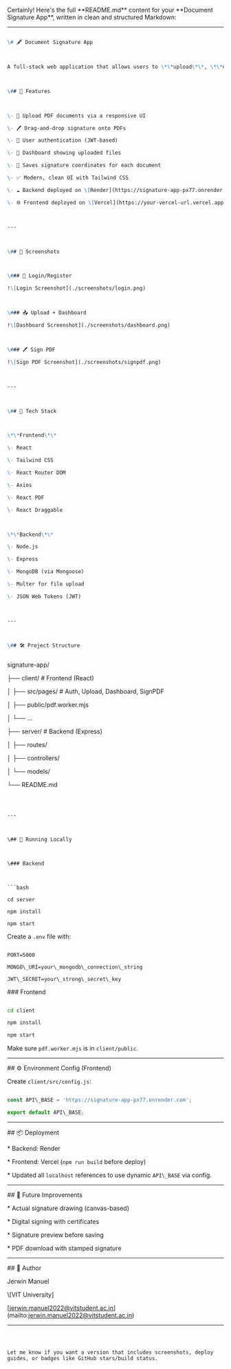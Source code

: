 Certainly! Here's the full \*\*README.md\*\* content for your \*\*Document Signature App\*\*, written in clean and structured Markdown:



---



```markdown

\# 🖋️ Document Signature App



A full-stack web application that allows users to \*\*upload\*\*, \*\*digitally sign\*\*, and \*\*manage PDF documents\*\* securely and beautifully.



\## 🚀 Features



\- 📄 Upload PDF documents via a responsive UI

\- 🖊 Drag-and-drop signature onto PDFs

\- 🔐 User authentication (JWT-based)

\- 📁 Dashboard showing uploaded files

\- 📌 Saves signature coordinates for each document

\- ✅ Modern, clean UI with Tailwind CSS

\- ☁️ Backend deployed on \[Render](https://signature-app-px77.onrender.com)

\- 🌐 Frontend deployed on \[Vercel](https://your-vercel-url.vercel.app) \*(replace with actual)\*



---



\## 📸 Screenshots



\### 🔐 Login/Register

!\[Login Screenshot](./screenshots/login.png)



\### 📤 Upload + Dashboard

!\[Dashboard Screenshot](./screenshots/dashboard.png)



\### 🖊 Sign PDF

!\[Sign PDF Screenshot](./screenshots/signpdf.png)



---



\## 🧱 Tech Stack



\*\*Frontend\*\*  

\- React

\- Tailwind CSS

\- React Router DOM

\- Axios

\- React PDF

\- React Draggable



\*\*Backend\*\*  

\- Node.js

\- Express

\- MongoDB (via Mongoose)

\- Multer for file upload

\- JSON Web Tokens (JWT)



---



\## 🛠️ Project Structure



```



signature-app/

├── client/                  # Frontend (React)

│   ├── src/pages/           # Auth, Upload, Dashboard, SignPDF

│   ├── public/pdf.worker.mjs

│   └── ...

├── server/                  # Backend (Express)

│   ├── routes/

│   ├── controllers/

│   └── models/

└── README.md



````



---



\## 🧪 Running Locally



\### Backend



```bash

cd server

npm install

npm start

````



Create a `.env` file with:



```

PORT=5000

MONGO\_URI=your\_mongodb\_connection\_string

JWT\_SECRET=your\_strong\_secret\_key

```



\### Frontend



```bash

cd client

npm install

npm start

```



Make sure `pdf.worker.mjs` is in `client/public`.



---



\## ⚙️ Environment Config (Frontend)



Create `client/src/config.js`:



```js

const API\_BASE = 'https://signature-app-px77.onrender.com';

export default API\_BASE;

```



---



\## 📦 Deployment



\* Backend: Render

\* Frontend: Vercel (`npm run build` before deploy)

\* Updated all `localhost` references to use dynamic `API\_BASE` via config.



---



\## 📌 Future Improvements



\* Actual signature drawing (canvas-based)

\* Digital signing with certificates

\* Signature preview before saving

\* PDF download with stamped signature



---



\## 🤝 Author



Jerwin Manuel

\\\[VIT University]

\[jerwin.manuel2022@vitstudent.ac.in](mailto:jerwin.manuel2022@vitstudent.ac.in)



---



```



Let me know if you want a version that includes screenshots, deploy guides, or badges like GitHub stars/build status.

```



